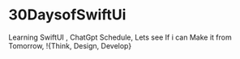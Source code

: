 # 30DaysofSwiftUi
Learning SwiftUI , ChatGpt Schedule, Lets see If i can Make it from Tomorrow,  !{Think, Design, Develop}
